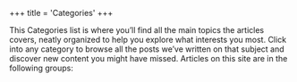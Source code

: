 +++
title = 'Categories'
+++

This Categories list is where you’ll find all the main topics the articles
covers, neatly organized to help you explore what interests you most. Click
into any category to browse all the posts we’ve written on that subject and
discover new content you might have missed. Articles on this site are in the
following groups:
